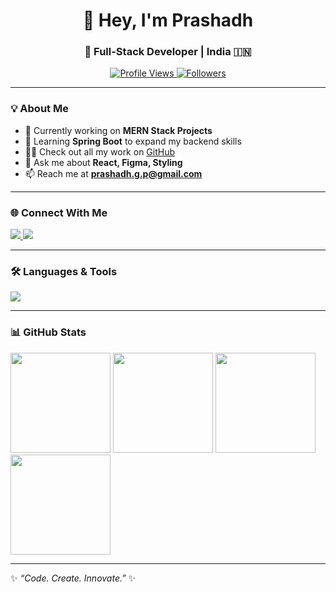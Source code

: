 <!-- Profile Header -->
<h1 align="center">👋 Hey, I'm Prashadh</h1>
<h3 align="center">🚀 Full-Stack Developer | India 🇮🇳</h3>

<p align="center">
  <a href="https://github.com/PrashadhG">
    <img src="https://komarev.com/ghpvc/?username=PrashadhG&label=Profile%20Views&color=0e75b6&style=flat" alt="Profile Views"/>
  </a>
  <a href="https://github.com/PrashadhG?tab=followers">
    <img src="https://img.shields.io/github/followers/PrashadhG?label=Followers&style=social" alt="Followers"/>
  </a>
</p>

---

### 💡 About Me  
- 🔭 Currently working on **MERN Stack Projects**  
- 🌱 Learning **Spring Boot** to expand my backend skills  
- 👨‍💻 Check out all my work on [GitHub](https://github.com/PrashadhG)  
- 💬 Ask me about **React, Figma, Styling**  
- 📫 Reach me at **prashadh.g.p@gmail.com**  

---

### 🌐 Connect With Me  
<p align="left">
  <a href="https://www.linkedin.com/in/prashadh-g/" target="blank">
    <img src="https://img.shields.io/badge/LinkedIn-0077B5.svg?&style=for-the-badge&logo=linkedin&logoColor=white" />
  </a>
  <a href="https://leetcode.com/u/prashadh/" target="blank">
    <img src="https://img.shields.io/badge/LeetCode-FFA116.svg?&style=for-the-badge&logo=leetcode&logoColor=black" />
  </a>
</p>

---

### 🛠️ Languages & Tools  
<p align="left">
  <img src="https://skillicons.dev/icons?i=html,css,js,react,nodejs,express,java,spring,tailwind,figma,git,github,mysql,postgresql,firebase,aws,gcp,blender,postman" />
</p>

---

### 📊 GitHub Stats  
<p align="left">
    <!-- GitHub Stats -->
  <img src="https://github-readme-stats.vercel.app/api?username=PrashadhG&theme=shadow_blue&hide_border=true&include_all_commits=false&count_private=false" height="160"/>
  
  <!-- GitHub Streak -->
  <img src="https://nirzak-streak-stats.vercel.app/?user=PrashadhG&theme=shadow_blue&hide_border=true" height="160"/>
  
  <!-- Top Languages -->
  <img src="https://github-readme-stats.vercel.app/api/top-langs/?username=PrashadhG&theme=shadow_blue&hide_border=true&include_all_commits=false&count_private=false&layout=compact" height="160"/>

  <!-- Contributor Stats -->
<img src="https://github-contributor-stats.vercel.app/api?username=PrashadhG&limit=5&theme=shadow_blue&combine_all_yearly_contributions=true" height="160"/>

</p>

---

✨ *“Code. Create. Innovate.”* ✨
